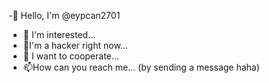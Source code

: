 -👋 Hello, I'm @eypcan2701
- 👀 I'm interested...
- 🌱I'm a hacker right now...
- 💞️ I want to cooperate...
- 📫How can you reach me...
(by sending a message haha)

<!---
EYUPCAN00/EYUPCAN00 is a ✨ special ✨ repository because its `README.md` (this file) appears on your GitHub profile.
You can click the Preview link to take a look at your changes.
--->
